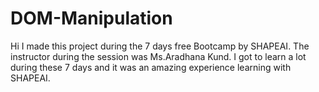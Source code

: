 # DOM-Manipulation
Hi I made this project during the 7 days free Bootcamp by SHAPEAI. The instructor during the session was Ms.Aradhana Kund. I got to learn a lot during these 7 days and it was an amazing experience learning with SHAPEAI.
